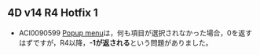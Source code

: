 4D v14 R4 Hotfix 1
---

* ACI0090599
[Popup menu](http://doc.4d.com/4Dv14R4/4D/14-R4/Pop-up-menu.301-1708614.ja.html)は，何も項目が選択されなかった場合，0を返すはずですが，R4以降，**-1が返される**という問題がありました。
